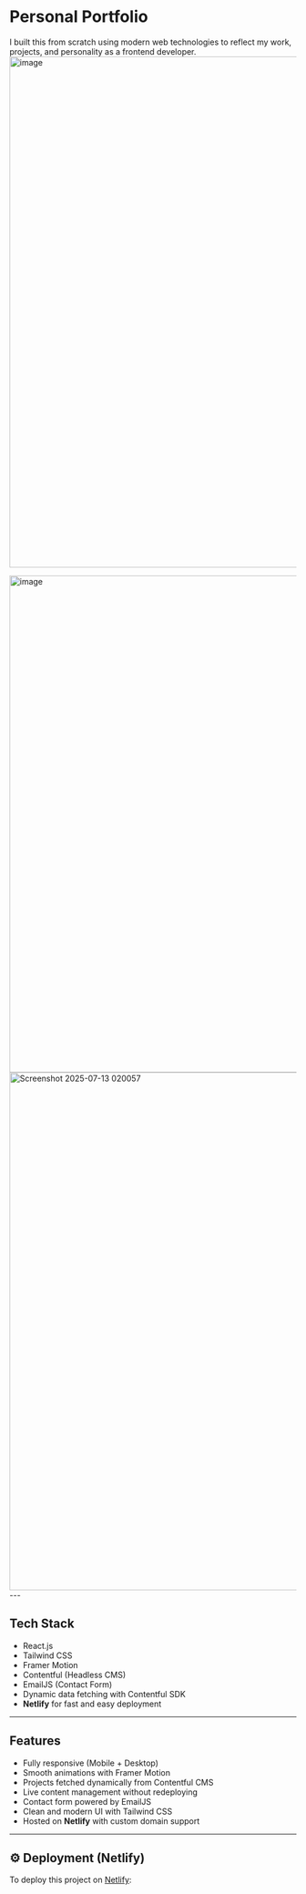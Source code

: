 #  Personal Portfolio

I built this from scratch using modern web technologies to reflect my work, projects, and personality as a frontend developer.
<img width="1914" height="898" alt="image" src="https://github.com/user-attachments/assets/a879bc23-5c69-4b92-b2d2-31d91651168e" />

<img width="1695" height="873" alt="image" src="https://github.com/user-attachments/assets/9c69fb47-0c10-435f-93df-b11c4bf393d2" />
<img width="1918" height="910" alt="Screenshot 2025-07-13 020057" src="https://github.com/user-attachments/assets/75205c16-7d91-467c-b37b-8e7b6372cd85" />
---

##  Tech Stack

- React.js
- Tailwind CSS
- Framer Motion
- Contentful (Headless CMS)
- EmailJS (Contact Form)
- Dynamic data fetching with Contentful SDK
- **Netlify** for fast and easy deployment

---

## Features

- Fully responsive (Mobile + Desktop)
- Smooth animations with Framer Motion
- Projects fetched dynamically from Contentful CMS
- Live content management without redeploying
- Contact form powered by EmailJS
- Clean and modern UI with Tailwind CSS
- Hosted on **Netlify** with custom domain support

---

## ⚙️ Deployment (Netlify)

To deploy this project on [Netlify](https://codedbysohaila.netlify.app/):


